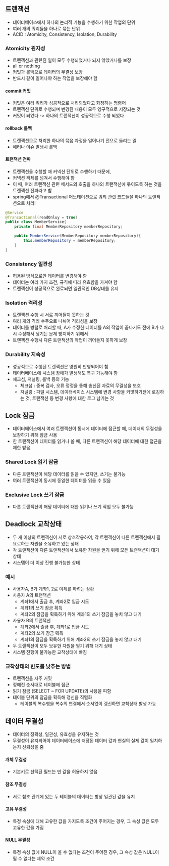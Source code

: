 ## 트랜잭션
* 데이터베이스에서 하나의 논리적 기능을 수행하기 위한 작업의 단위
* 여러 개의 쿼리들을 하나로 묶는 단위
* ACID : Atomicity, Consistency, Isolation, Durability

### Atomicity 원자성
* 트랜잭션과 관련된 일이 모두 수행되었거나 되지 않았거나를 보장
* all or nothing
* 커밋과 롤백으로 데이터의 무결성 보장
* 반드시 같이 일어나야 하는 작업을 보장해야 함

#### commit 커밋
* 커밋은 여러 쿼리가 성공적으로 처리되었다고 화정하는 명령어
* 트랜잭션 단위로 수행되며 변경된 내용이 모두 영구적으로 저장되는 것
* 커밋이 되었다 -> 하나의 트랜잭션이 성공적으로 수행 되었다

#### rollback 롤백
* 트랜잭션으로 처리한 하나의 묶음 과정을 일어나기 전으로 돌리는 일
* 에러나 이슈 발생시 롤백

#### 트랜잭션 전파
* 트랜잭션을 수행할 때 커넥션 단위로 수행하기 때문에,
* 커넥션 객체를 넘겨서 수행해야 함
* 이 때, 여러 트랜잭션 관련 메서드의 호출을 하나의 트랜잭션에 묶이도록 하는 것을 트랜잭션 전파라고 함
* spring에서 @Transactional 어노테이션으로 쿼리 관련 코드들을 하나의 트랜잭션으로 처리!

```java
@Service
@Transactional(readOnluy = true)
public class MemberService{
    private final MemberRepository memberRepository;

    public MemberService(MemberRepository memberRepository){
        this.memberRepository = memberRepository;
    }
}
```

### Consistency 일관성
* 허용된 방식으로만 데이터를 변경해야 함
* 데이터는 여러 가지 조건, 규칙에 따라 유효함을 가져야 함
* 트랜잭션이 성공적으로 완료되면 일관적인 DB상태를 유지

### Isolation 격리성
* 트랜잭션 수행 시 서로 끼어들지 못하는 것
* 여러 개의 격리 수주으로 나뉘어 격리성을 보장
* 데이터를 병렬로 처리할 때, A가 수정한 데이터를 A의 작업이 끝나기도 전에 B가 다시 수정해서 생기는 문제 방지하기 위해서
* 트랜잭션 수행시 다른 트랜잭션의 작업이 끼어들지 못하게 보장

### Durability 지속성
* 성공적으로 수행된 트랜잭션은 영원히 반영되어야 함
* 데이터베이스에 시스템 장애가 발생해도 복구 가능해야 함
* 체크섬, 저널링, 롤백 등의 기능
  * 체크섬 : 중복 검사, 오류 정정을 통해 송신된 자료의 무결성을 보호
  * 저널링 : 파일 시스템, 데이터베이스 시스템에 변경 사항을 커밋하기전에 로깅하는 것, 트랜잭션 등 변경 사항에 대한 로그 남기는 것

## Lock 잠금
* 데이터베이스에서 여러 트랜잭션이 동시에 데이터에 접근할 때, 데이터의 무결성을 보장하기 위해 잠금 사용
* 한 트랜잭션이 데이터를 읽거나 쓸 때, 다른 트랜잭션이 해당 데이터에 대한 접근을 제한 받음

### Shared Lock 읽기 잠금
* 다른 트랜잭션이 해당 데이터를 읽을 수 있지만, 쓰기는 불가능
* 여러 트랜잭션이 동시에 동일한 데이터를 읽을 수 있음

### Exclusive Lock 쓰기 잠금
* 다른 트랜잭션이 해당 데이터에 대한 읽기나 쓰기 작업 모두 불가능

## Deadlock 교착상태
* 두 개 이상의 트랜잭션이 서로 상호작용하여, 각 트랜잭션이 다른 트랜잭션에서 필요로하는 자원을 소유하고 있는 상태
* 각 트랜잭션이 다른 트랜잭션에서 보유한 자원을 얻기 위해 모든 트랜잭션이 대기 상태
* 시스템이 더 이상 진행 불가능한 상태

### 예시
* 사용자A, B가 계좌1, 2로 이체를 하려는 상황
* 사용자 A의 트랜잭션
  * 계좌1에서 출금 후, 계좌2로 입금 시도
  * 계좌1의 쓰기 잠금 획득
  * 계좌2의 잠금을 획득하기 위해 계좌1의 쓰기 잠금을 놓치 않고 대기
* 사용자 B의 트랜잭션
  * 계좌2에서 출금 후, 계좌1로 입금 시도
  * 계좌2의 쓰기 잠금 획득
  * 계좌1의 잠금을 획득하기 위해 계좌2의 쓰기 잠금을 놓지 않고 대기
* 두 트랜잭션이 모두 보유한 자원을 얻기 위해 대기 상태
* 시스템 진행이 불가능한 교착상태에 빠짐

### 교착상태의 빈도를 낮추는 방법
* 트랜잭션을 자주 커밋
* 정해진 순서대로 테이블에 접근
* 읽기 잠금 (SELECT ~ FOR UPDATE)의 사용을 피함
* 테이블 단위의 잠금을 획득해 갱신을 직렬화
  * 테이블의 복수행을 복수의 연결에서 순서없이 갱신하면 교착상태 발생 가능

## 데이터 무결성
* 데이터의 정확성, 일관성, 유효성을 유지하는 것
* 무결성이 유지되어야 데이터베이스에 저장된 데이터 값과 현실의 실제 값이 일치하는지 신뢰성을 줌

#### 개체 무결성
* 기본키로 선택된 필드는 빈 값을 허용하지 않음

#### 참조 무결성
* 서로 참조 관계에 있는 두 테이블의 데이터는 항상 일관된 값을 유지

#### 고유 무결성
* 특정 속성에 대해 고유한 값을 가지도록 조건이 주어지는 경우, 그 속성 값은 모두 고유한 값을 가짐

#### NULL 무결성
* 특정 속성 값에 NULL이 올 수 없다는 조건이 주어진 경우, 그 속성 값은 NULL이 될 수 없다는 제약 조건